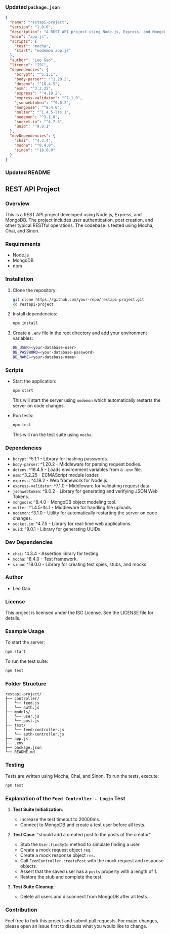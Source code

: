 ### Updated `package.json`

```json
{
  "name": "restapi-project",
  "version": "1.0.0",
  "description": "A REST API project using Node.js, Express, and MongoDB.",
  "main": "app.js",
  "scripts": {
    "test": "mocha",
    "start": "nodemon app.js"
  },
  "author": "Leo Gao",
  "license": "ISC",
  "dependencies": {
    "bcrypt": "^5.1.1",
    "body-parser": "^1.20.2",
    "dotenv": "^16.4.5",
    "esm": "^3.2.25",
    "express": "^4.19.2",
    "express-validator": "^7.1.0",
    "jsonwebtoken": "^9.0.2",
    "mongoose": "^8.4.0",
    "multer": "^1.4.5-lts.1",
    "nodemon": "^3.1.0",
    "socket.io": "^4.7.5",
    "uuid": "^9.0.1"
  },
  "devDependencies": {
    "chai": "^4.3.4",
    "mocha": "^8.4.0",
    "sinon": "^18.0.0"
  }
}
```

### Updated README

## REST API Project

### Overview
This is a REST API project developed using Node.js, Express, and MongoDB. The project includes user authentication, post creation, and other typical RESTful operations. The codebase is tested using Mocha, Chai, and Sinon.

### Requirements
- Node.js
- MongoDB
- npm

### Installation
1. Clone the repository:
   ```sh
   git clone https://github.com/your-repo/restapi-project.git
   cd restapi-project
   ```

2. Install dependencies:
   ```sh
   npm install
   ```

3. Create a `.env` file in the root directory and add your environment variables:
   ```sh
   DB_USER=<your-database-user>
   DB_PASSWORD=<your-database-password>
   DB_NAME=<your-database-name>
   ```

### Scripts
- Start the application:
  ```sh
  npm start
  ```
  This will start the server using `nodemon` which automatically restarts the server on code changes.

- Run tests:
  ```sh
  npm test
  ```
  This will run the test suite using `mocha`.

### Dependencies
- `bcrypt`: ^5.1.1 - Library for hashing passwords.
- `body-parser`: ^1.20.2 - Middleware for parsing request bodies.
- `dotenv`: ^16.4.5 - Loads environment variables from a `.env` file.
- `esm`: ^3.2.25 - ECMAScript module loader.
- `express`: ^4.19.2 - Web framework for Node.js.
- `express-validator`: ^7.1.0 - Middleware for validating request data.
- `jsonwebtoken`: ^9.0.2 - Library for generating and verifying JSON Web Tokens.
- `mongoose`: ^8.4.0 - MongoDB object modeling tool.
- `multer`: ^1.4.5-lts.1 - Middleware for handling file uploads.
- `nodemon`: ^3.1.0 - Utility for automatically restarting the server on code changes.
- `socket.io`: ^4.7.5 - Library for real-time web applications.
- `uuid`: ^9.0.1 - Library for generating UUIDs.

### Dev Dependencies
- `chai`: ^4.3.4 - Assertion library for testing.
- `mocha`: ^8.4.0 - Test framework.
- `sinon`: ^18.0.0 - Library for creating test spies, stubs, and mocks.

### Author
- Leo Gao

### License
This project is licensed under the ISC License. See the LICENSE file for details.

### Example Usage

To start the server:
```sh
npm start
```

To run the test suite:
```sh
npm test
```

### Folder Structure
```
restapi-project/
├── controller/
│   └── feed.js
│   └── auth.js
├── models/
│   └── user.js
│   └── post.js
├── test/
│   └── feed-controller.js
│   └── auth-controller.js
├── app.js
├── .env
├── package.json
└── README.md
```

### Testing
Tests are written using Mocha, Chai, and Sinon. To run the tests, execute:
```sh
npm test
```

### Explanation of the `Feed Controller - Login` Test
1. **Test Suite Initialization**:
    - Increase the test timeout to 20000ms.
    - Connect to MongoDB and create a test user before all tests.

2. **Test Case**: "should add a created post to the posts of the creator"
    - Stub the `User.findById` method to simulate finding a user.
    - Create a mock request object `req`.
    - Create a mock response object `res`.
    - Call `FeedController.createPost` with the mock request and response objects.
    - Assert that the saved user has a `posts` property with a length of 1.
    - Restore the stub and complete the test.

3. **Test Suite Cleanup**:
    - Delete all users and disconnect from MongoDB after all tests.

### Contribution
Feel free to fork this project and submit pull requests. For major changes, please open an issue first to discuss what you would like to change.